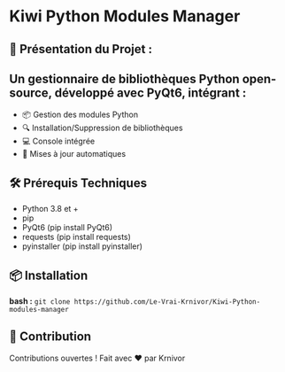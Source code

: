 # Kiwi Python Modules Manager
## 🌟 Présentation du Projet :
## Un gestionnaire de bibliothèques Python open-source, développé avec PyQt6, intégrant :

-   📦 Gestion des modules Python
-   🔍 Installation/Suppression de bibliothèques
-   💻 Console intégrée
-   🔄 Mises à jour automatiques

## 🛠️ Prérequis Techniques  

- Python 3.8 et +
- pip
- PyQt6        (pip install PyQt6)
- requests     (pip install requests)
- pyinstaller  (pip install pyinstaller)

## 📦 Installation

**bash :**
``git clone https://github.com/Le-Vrai-Krnivor/Kiwi-Python-modules-manager``



## 🤝 Contribution
Contributions ouvertes ! Fait avec ❤️ par Krnivor